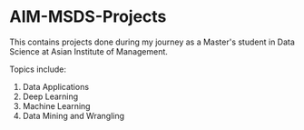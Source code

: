 # AIM-MSDS-Projects
This contains projects done during my journey as a Master's student in Data Science at Asian Institute of Management.

Topics include:
1. Data Applications
2. Deep Learning
3. Machine Learning
4. Data Mining and Wrangling

